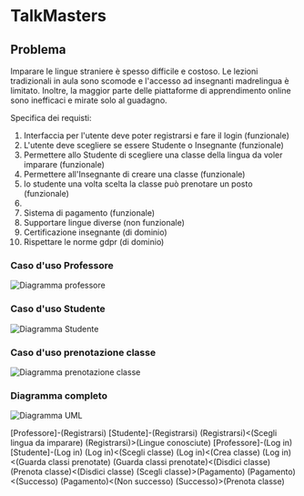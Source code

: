 # TalkMasters

## Problema
Imparare le lingue straniere è spesso difficile e costoso. Le lezioni tradizionali in aula sono scomode e l'accesso ad insegnanti madrelingua è limitato. 
Inoltre, la maggior parte delle piattaforme di apprendimento online sono inefficaci e mirate solo al guadagno.



Specifica dei requisti:
1. Interfaccia per l'utente deve poter registrarsi e fare il login (funzionale)
2. L'utente deve scegliere se essere Studente o Insegnante (funzionale)
3. Permettere allo Studente di scegliere una classe della lingua da voler imparare (funzionale)
4. Permettere all'Insegnante di creare una classe (funzionale)
5. lo studente una volta scelta la classe può prenotare un posto (funzionale)
6. 
7. Sistema di pagamento (funzionale)
8. Supportare lingue diverse (non funzionale)
9. Certificazione insegnante (di dominio)
10. Rispettare le norme gdpr (di dominio)

### Caso d'uso Professore
![Diagramma professore](https://yuml.me/diagram/scruffy/usecase/[Professore]%5E[Utente],%20[Utente]-(Registrarsi),%20[Utente]-(Log%20in),%20(Registrarsi)%3E(Lingue%20conosciute),%20(Log%20in)%3C(Crea%20classe),%20(Log%20in)%3C(Guarda%20classi%20create),%20(Log%20in)%3C(Partecipa%20ad%20una%20classe),%20(Guarda%20classi%20create)%3C(Disdici%20classe))

### Caso d'uso Studente
![Diagramma Studente](https://yuml.me/diagram/scruffy/usecase/[Studente]%5E[Utente],%20[Utente]-(Registrarsi),%20[Utente]-(Log%20in),%20(Registrarsi)%3E(Lingua%20che%20si%20vuole%20imparare),%20(Log%20in)%3C(Prenota%20una%20classe),(Log%20in)%3E(Guarda%20classi%20prenotate),(Guarda%20classi%20prenotate)%3C(Disdici%20classe))

### Caso d'uso prenotazione classe
![Diagramma prenotazione classe](https://yuml.me/diagram/scruffy/usecase/[Professore]%5E[Utente],%20[Studente]%5E[Utente],%20[Utente]-(Partecipa%20ad%20una%20classe),%20(Partecipa%20ad%20una%20classe)%3E(Pagamento),%20(Pagamento)%3C(Successo),%20(Pagamento)%3C(Non%20successo),%20(Successo)%3E(Classe%20prenotata),%20(Classe%20prenotata)%3E(Inviare%20email),%20[Sistema]-(Inviare%20email))

### Diagramma completo
![Diagramma UML](https://yuml.me/diagram/scruffy/usecase/[Professore]-(Registrarsi),%20[Studente]-(Registrarsi),%20(Registrarsi)%3C(Scegli%20lingua%20da%20imparare),%20(Registrarsi)%3E(Lingue%20conosciute),%20[Professore]-(Log%20in),%20[Studente]-(Log%20in),%20(Log%20in)%3C(Scegli%20classe),%20(Log%20in)%3C(Crea%20classe),%20(Log%20in)%3C(Guarda%20classi%20prenotate),%20(Guarda%20classi%20prenotate)%3C(Disdici%20classe),%20(Prenota%20classe)%3C(Disdici%20classe),%20(Scegli%20classe)%3E(Pagamento),%20(Pagamento)%3C(Successo),%20(Pagamento)%3C(Non%20successo),%20(Successo)%3E(Prenota%20classe))


[Professore]-(Registrarsi)
[Studente]-(Registrarsi)
(Registrarsi)<(Scegli lingua da imparare)
(Registrarsi)>(Lingue conosciute)
[Professore]-(Log in)
[Studente]-(Log in)
(Log in)<(Scegli classe)
(Log in)<(Crea classe)
(Log in)<(Guarda classi prenotate)
(Guarda classi prenotate)<(Disdici classe)
(Prenota classe)<(Disdici classe)
(Scegli classe)>(Pagamento)
(Pagamento)<(Successo)
(Pagamento)<(Non successo)
(Successo)>(Prenota classe)
